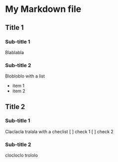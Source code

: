 # My Markdown file


## Title 1


### Sub-title 1
Blablabla

### Sub-title 2
Blobloblo with a list
- item 1
- item 2


## Title 2

### Sub-title 1
Claclacla
tralala with a checlist
[ ] check 1
[ ] check 2


### Sub-title 2
clocloclo
trololo



